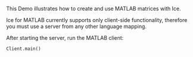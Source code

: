 This Demo illustrates how to create and use MATLAB matrices with Ice.

Ice for MATLAB currently supports only client-side functionality, therefore
you must use a server from any other language mapping.

After starting the server, run the MATLAB client:

```
Client.main()
```